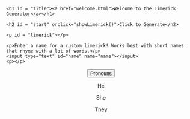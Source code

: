 <!DOCTYPE html>
<html>
  <head>
    <meta charset="utf-8">
    <meta name="viewport" content="width=device-width">
    <title>Limerick Generator</title>
    <link href="style.css" rel="stylesheet" type="text/css" />
  </head>
  <body onload = "setup()">
    <script src="https://ajax.googleapis.com/ajax/libs/jquery/3.4.1/jquery.min.js" type="text/javascript"></script>
    <script type="text/javascript" src="script.js"></script>

    <h1 id = "title"><a href="welcome.html">Welcome to the Limerick Generator</a></h1>

    <h2 id = "start" onclick="showLimerick()">Click to Generate</h2>

    <p id = "limerick"></p>

    <p>Enter a name for a custom limerick! Works best with short names that rhyme with a lot of words.</p>
    <input type="text" id="name" name="name"></input>
    <p></p>
   <center>
   <div class="dropdown">
   <button class="dropbtn" id="pronoun">Pronouns</button>
   <div class="dropdown-content">
	   <p onclick="changePronoun('He', 'his')">He</p>
	   <p onclick="changePronoun('She', 'her')">She</p>
	   <p onclick="changePronoun('They', 'their')">They</p>
   </div>
  </div> 
   </center>

  </body>
</html>
